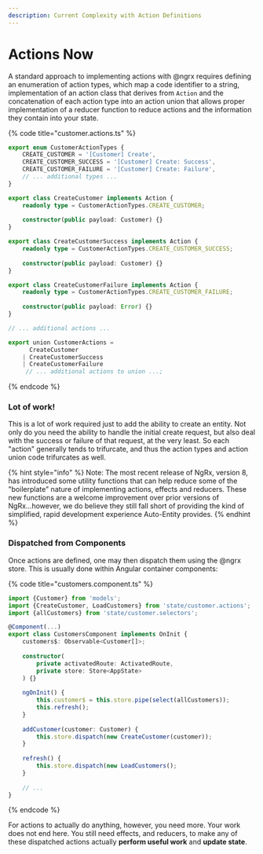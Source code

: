 ```yaml
---
description: Current Complexity with Action Definitions
---
```


# Actions Now

A standard approach to implementing actions with @ngrx requires defining an enumeration of action types, which map a code identifier to a string, implementation of an action class that derives from `Action` and the concatenation of each action type into an action union that allows proper implementation of a reducer function to reduce actions and the information they contain into your state. 

{% code title="customer.actions.ts" %}
```typescript
export enum CustomerActionTypes {
    CREATE_CUSTOMER = '[Customer] Create',
    CREATE_CUSTOMER_SUCCESS = '[Customer] Create: Success',
    CREATE_CUSTOMER_FAILURE = '[Customer] Create: Failure',
    // ... additional types ...
}

export class CreateCustomer implements Action {
    readonly type = CustomerActionTypes.CREATE_CUSTOMER;
    
    constructor(public payload: Customer) {}
}

export class CreateCustomerSuccess implements Action {
    readonly type = CustomerActionTypes.CREATE_CUSTOMER_SUCCESS;
    
    constructor(public payload: Customer) {}
}

export class CreateCustomerFailure implements Action {
    readonly type = CustomerActionTypes.CREATE_CUSTOMER_FAILURE;
    
    constructor(public payload: Error) {}
}

// ... additional actions ...

export union CustomerActions = 
      CreateCustomer
    | CreateCustomerSuccess
    | CreateCustomerFailure 
     // ... additional actions to union ...;
```
{% endcode %}

### Lot of work!

This is a lot of work required just to add the ability to create an entity. Not only do you need the ability to handle the initial create request, but also deal with the success or failure of that request, at the very least. So each "action" generally tends to trifurcate, and thus the action types and action union code trifurcates as well. 

{% hint style="info" %}
Note: The most recent release of NgRx, version 8, has introduced some utility functions that can help reduce some of the "boilerplate" nature of implementing actions, effects and reducers. These new functions are a welcome improvement over prior versions of NgRx...however, we do believe they still fall short of providing the kind of simplified, rapid development experience Auto-Entity provides. 
{% endhint %}

### Dispatched from Components

Once actions are defined, one may then dispatch them using the @ngrx store. This is usually done within Angular container components:

{% code title="customers.component.ts" %}
```typescript
import {Customer} from 'models';
import {CreateCustomer, LoadCustomers} from 'state/customer.actions';
import {allCustomers} from 'state/customer.selectors';

@Component(...)
export class CustomersComponent implements OnInit {
    customers$: Observable<Customer[]>;
    
    constructor(
        private activatedRoute: ActivatedRoute, 
        private store: Store<AppState>
    ) {}
    
    ngOnInit() {
        this.customer$ = this.store.pipe(select(allCustomers));
        this.refresh();
    }
    
    addCustomer(customer: Customer) {
        this.store.dispatch(new CreateCustomer(customer));
    }
    
    refresh() {
        this.store.dispatch(new LoadCustomers();
    }
    
    // ...
}
```
{% endcode %}

For actions to actually do anything, however, you need more. Your work does not end here. You still need effects, and reducers, to make any of these dispatched actions actually **perform useful work** and **update state**. 

